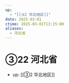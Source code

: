 ```yaml
---
up:
  - "[[③2 华北地区]]"
date: 2025-03-01
ctime: 2025-03-01T13:25:00
aliases:
  - 河北省
---
```


# ③22 河北省

- up: [[③2 华北地区]]
